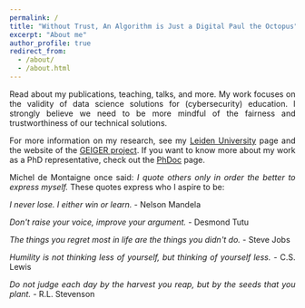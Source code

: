 ```yaml
---
permalink: /
title: "Without Trust, An Algorithm is Just a Digital Paul the Octopus"
excerpt: "About me"
author_profile: true
redirect_from:
  - /about/
  - /about.html
---
```

<div style="text-align: justify">
<p>Read about my publications, teaching, talks, and more. My work focuses on the validity of data science solutions for (cybersecurity) education. I strongly believe we need to be more mindful of the fairness and trustworthiness of our technical solutions.</p>

<p>For more information on my research, see my <a href="https://www.universiteitleiden.nl/en/staffmembers/max-van-haastrecht">Leiden University</a> page and the website of the <a href="https://project.cyber-geiger.eu/">GEIGER project</a>. If you want to know more about my work as a PhD representative, check out the <a href="https://www.organisatiegids.universiteitleiden.nl/en/staff-and-student-participation/university-council/staff-parties/phdoc">PhDoc</a> page.</p>

<p>Michel de Montaigne once said: <em>I quote others only in order the better to express myself.</em> These quotes express who I aspire to be:</p>
  
<p><em>I never lose. I either win or learn.</em> - Nelson Mandela</p>

<p><em>Don't raise your voice, improve your argument.</em> - Desmond Tutu</p>

<p><em>The things you regret most in life are the things you didn't do.</em> - Steve Jobs</p>

<p><em>Humility is not thinking less of yourself, but thinking of yourself less.</em> - C.S. Lewis</p>
  
<p><em>Do not judge each day by the harvest you reap, but by the seeds that you plant.</em> - R.L. Stevenson</p>
